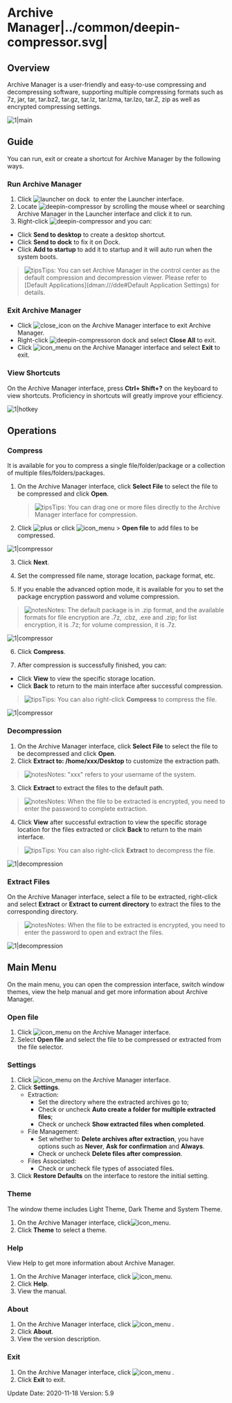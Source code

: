 # Archive Manager|../common/deepin-compressor.svg|

## Overview


Archive Manager is a user-friendly and easy-to-use compressing and decompressing software, supporting multiple compressing formats such as 7z, jar, tar, tar.bz2, tar.gz, tar.lz, tar.lzma, tar.lzo, tar.Z, zip as well as encrypted compressing settings.

![1|main](jpg/main.png)



## Guide

You can run, exit or create a shortcut for Archive Manager by the following ways.

### Run Archive Manager

1.  Click ![launcher](icon/deepin-launcher.svg) on dock  to enter the Launcher interface.
2.  Locate ![deepin-compressor](icon/deepin-compressor.svg) by scrolling the mouse wheel or searching Archive Manager in the Launcher interface and click it to run.
3.  Right-click ![deepin-compressor](icon/deepin-compressor.svg) and you can:
 - Click **Send to desktop** to create a desktop shortcut.
 - Click **Send to dock** to fix it on Dock.
 - Click **Add to startup** to add it to startup and it will auto run when the system boots.

> ![tips](icon/tips.svg)Tips: You can set Archive Manager in the control center as the default compression and decompression viewer. Please refer to [Default Applications](dman:///dde#Default Application Settings) for details.

### Exit Archive Manager

- Click  ![close_icon](icon/close.svg) on the Archive Manager interface to exit Archive Manager.
- Right-click ![deepin-compressor](icon/deepin-compressor.svg)on dock and select **Close All** to exit.
- Click ![icon_menu](icon/icon_menu.svg) on the Archive Manager interface and select  **Exit** to exit.

### View Shortcuts

On the Archive Manager interface, press **Ctrl+ Shift+?** on the keyboard to view shortcuts. Proficiency in shortcuts will greatly improve your efficiency.

![1|hotkey](jpg/hotkey.png)

## Operations

### Compress

It is available for you to compress a single file/folder/package or a collection of multiple files/folders/packages.

1. On the Archive Manager interface, click **Select File** to select the file to be compressed and click **Open**.

   > ![tips](icon/tips.svg)Tips: You can drag one or more files directly to the Archive Manager interface for compression.
   
2.  Click  ![plus](icon/icon_plus.svg) or click  ![icon_menu](icon/icon_menu.svg) > **Open file** to add files to be compressed.

   ![1|compressor](jpg/compress-add.png)

3.  Click **Next**.

4.  Set the compressed file name, storage location, package format, etc.

5.  If you enable the advanced option mode, it is available for you to set the package encryption password and volume compression.

   > ![notes](icon/notes.svg)Notes: The default package is in .zip format, and the available formats for file encryption are .7z, .cbz, .exe and .zip; for list encryption, it is .7z; for volume compression, it is .7z. 
   
   ![1|compressor](jpg/compress-file.png)

6.  Click **Compress**.

7.  After compression is successfully finished, you can:

   - Click **View** to view the specific storage location.
   - Click **Back** to return to the main interface after successful compression.
   
   > ![tips](icon/tips.svg)Tips: You can also right-click **Compress** to compress the file.
   
   ![1|compressor](jpg/compress-success.png)


### Decompression

1.  On the Archive Manager interface, click **Select File** to select the file to be decompressed and click **Open**.
2.  Click **Extract to:  /home/xxx/Desktop**  to customize the extraction path.

   >![notes](icon/notes.svg)Notes: "xxx" refers to your username of the system.

3.  Click **Extract** to extract the files to the default path.

   > ![notes](icon/notes.svg)Notes: When the file to be extracted is encrypted, you need to enter the password to complete extraction.

4.  Click **View** after successful extraction to view the specific storage location for the files extracted or click **Back** to return to the main interface.

   > ![tips](icon/tips.svg)Tips: You can also right-click **Extract** to decompress the file.

   ![1|decompression](jpg/decompression.png)

### Extract Files

On the Archive Manager interface, select a file to be extracted, right-click and select **Extract** or **Extract to  current directory** to extract the files to the corresponding directory. 

> ![notes](icon/notes.svg)Notes: When the file to be extracted is encrypted, you need to enter the password to open and extract the files. 

   ![1|decompression](jpg/extract.png)


## Main Menu

On the main menu, you can open the compression interface, switch window themes, view the help manual and get more information about Archive Manager.

### Open file
1.  Click  ![icon_menu](icon/icon_menu.svg) on the Archive Manager interface.
2.  Select **Open file** and select the file to be compressed or extracted from the file selector.

### Settings

1.   Click  ![icon_menu](D:/工作/专业版/专业版SP3-1019/archive-manager/en_US/icon/icon_menu.svg) on the Archive Manager interface.
2.   Click **Settings**.
     - Extraction:
       + Set the directory where the extracted archives go to;
       + Check or uncheck **Auto create a folder for multiple extracted files**;
       + Check or uncheck **Show extracted files when completed**.
     - File Management:
       + Set whether to **Delete archives after extraction**, you have options such as **Never**, **Ask for confirmation** and **Always**.
       + Check or uncheck **Delete files after compression**.
     - Files Associated:
       + Check or uncheck file types of associated files.
3.   Click **Restore Defaults** on the interface to restore the initial setting.
### Theme

The window theme includes Light Theme, Dark Theme and System Theme.

1.   On the Archive Manager interface, click![icon_menu](icon/icon_menu.svg).
2.   Click **Theme** to select a theme.

### Help

View Help to get more information about Archive Manager.

1.  On the Archive Manager interface, click ![icon_menu](icon/icon_menu.svg).
2.  Click **Help**.
3.  View the manual.


### About

1.   On the Archive Manager interface, click ![icon_menu](icon/icon_menu.svg) . 
2.  Click **About**.
3.   View the version description.

### Exit

1.  On the Archive Manager interface, click ![icon_menu](icon/icon_menu.svg) .
2.  Click **Exit** to exit.

<div class="version-info"><span>Update Date: 2020-11-18</span><span> Version: 5.9</span></div>
